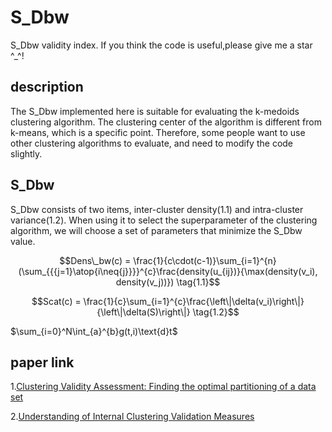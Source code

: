 # S_Dbw
S_Dbw validity index.
If you think the code is useful,please give me a star ^_^!

## description
The S_Dbw implemented here is suitable for evaluating the k-medoids clustering algorithm. The clustering center of the algorithm is different from k-means, which is a specific point. Therefore, some people want to use other clustering algorithms to evaluate, and need to modify the code slightly.

## S_Dbw
S_Dbw consists of two items, inter-cluster density($1.1$) and intra-cluster variance($1.2$). When using it to select the superparameter of the clustering algorithm, we will choose a set of parameters that minimize the S_Dbw value.

$$Dens\_bw(c) = \frac{1}{c\cdot(c-1)}\sum_{i=1}^{n}(\sum_{{{j=1}\atop{i\neq{j}}}}^{c}\frac{density(u_{ij})}{\max(density(v_i), density(v_j))}) \tag{1.1}$$

$$Scat(c) = \frac{1}{c}\sum_{i=1}^{c}\frac{\left\|\delta(v_i)\right\|}{\left\|\delta(S)\right\|} \tag{1.2}$$

$\sum_{i=0}^N\int_{a}^{b}g(t,i)\text{d}t$

## paper link
1.[Clustering Validity Assessment: Finding the optimal partitioning of a data set](https://pdfs.semanticscholar.org/dc44/df745fbf5794066557e52074d127b31248b2.pdf)

2.[Understanding of Internal Clustering Validation Measures](http://datamining.rutgers.edu/publication/internalmeasures.pdf)
